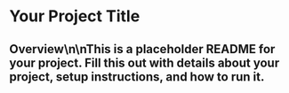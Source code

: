 # Your Project Title
## Overview\n\nThis is a placeholder README for your project. Fill this out with details about your project, setup instructions, and how to run it.
